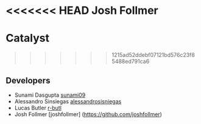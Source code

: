 <<<<<<< HEAD
Josh Follmer
=======
# Catalyst
>>>>>>> 1215ad52ddebf07121bd576c23f85488ed791ca6

## Developers
* Sunami Dasgupta [sunami09](https://github.com/sunami09)
* Alessandro Sinsiegas [alessandrosisniegas](https://github.com/alessandrosisniegas)
* Lucas Butler [r-butl](https://github.com/r-butl)
* Josh Follmer [joshfollmer] (https://github.com/joshfollmer)
